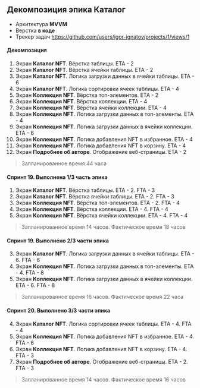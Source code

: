 ## Декомпозиция эпика Каталог
- Архитектура **MVVM**
- Верстка **в коде**
- Трекер задач https://github.com/users/igor-ignatov/projects/1/views/1

#### Декомпозиция
1. Экран **Каталог NFT**. Вёрстка таблицы. ETA - 2
2. Экран **Каталог NFT**. Вёрстка ячейки таблицы. ETA - 2
3. Экран **Каталог NFT**. Логика загрузки данных в ячейки таблицы. ETA - 6
4. Экран **Каталог NFT**. Логика сортировки ячеек таблицы. ETA - 4
5. Экран **Коллекция NFT**. Вёрстка топ-элементов. ETA - 2
6. Экран **Коллекция NFT**. Вёрстка коллекции. ETA - 4
7. Экран **Коллекция NFT**. Вёрстка ячейки коллекции. ETA - 4
8. Экран **Коллекция NFT**. Логика загрузки данных в топ-элементы. ETA - 4
9. Экран **Коллекция NFT**. Логика загрузки данных в ячейки коллекции. ETA - 6
10. Экран **Коллекция NFT**. Логика добавления NFT в избранное. ETA - 4
11. Экран **Коллекция NFT**. Логика добавления NFT в корзину. ETA - 4
12. Экран **Подробнее об авторе**. Отображение веб-страницы. ETA - 2

> Запланированное время 44 часа

#### Спринт 19. Выполнена 1/3 часть эпика
1. Экран **Каталог NFT**. Вёрстка таблицы. ETA - 2. FTA - 3
2. Экран **Каталог NFT**. Вёрстка ячейки таблицы. ETA - 2. FTA - 3
5. Экран **Коллекция NFT**. Вёрстка топ-элементов. ETA - 2. FTA - 4
6. Экран **Коллекция NFT**. Вёрстка коллекции. ETA - 4. FTA - 4
7. Экран **Коллекция NFT**. Вёрстка ячейки коллекции. ETA - 4. FTA - 4

> Запланированное время 14 часов. Фактическое время 18 часов

#### Спринт 19. Выполнено 2/3 части эпика
3. Экран **Каталог NFT**. Логика загрузки данных в ячейки таблицы. ETA - 6. FTA - 6
8. Экран **Коллекция NFT**. Логика загрузки данных в топ-элементы. ETA - 4. FTA - 8
9. Экран **Коллекция NFT**. Логика загрузки данных в ячейки коллекции. ETA - 6. FTA - 8

> Запланированное время 16 часов. Фактическое время 22 часа

#### Спринт 20. Выполнено 3/3 части эпика
4. Экран **Каталог NFT**. Логика сортировки ячеек таблицы. ETA - 4. FTA - 4
10. Экран **Коллекция NFT**. Логика добавления NFT в избранное. ETA - 4. FTA - 6
11. Экран **Коллекция NFT**. Логика добавления NFT в корзину. ETA - 4. FTA - 3
12. Экран **Подробнее об авторе**. Отображение веб-страницы. ETA - 2. FTA - 3

> Запланированное время 14 часов. Фактическое время 16 часов
